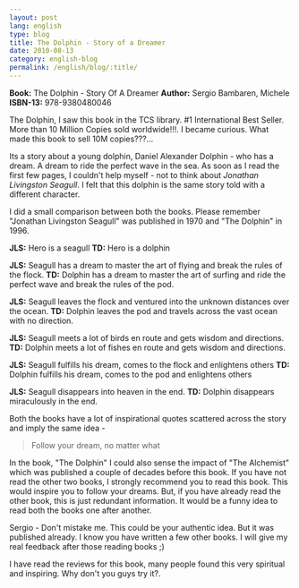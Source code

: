 ```yaml
---
layout: post
lang: english
type: blog
title: The Dolphin - Story of a Dreamer
date: 2010-08-13
category: english-blog
permalink: /english/blog/:title/
---
```


**Book:** The Dolphin - Story Of A Dreamer
**Author:** Sergio Bambaren, Michele
**ISBN-13:** 978-9380480046

The Dolphin, I saw this book in the TCS library. #1 International Best Seller. More than 10 Million Copies sold worldwide!!!. I became curious. What made this book to sell 10M copies???...

Its a story about a young dolphin, Daniel Alexander Dolphin - who has a dream. A dream to ride the perfect wave in the sea. As soon as I read the first few pages, I couldn't help myself - not to think about *Jonathan Livingston Seagull*. I felt that this dolphin is the same story told with a different character.

I did a small comparison between both the books. Please remember "Jonathan Livingston Seagull" was published in 1970 and "The Dolphin" in 1996.

**JLS:** Hero is a seagull
**TD:** Hero is a dolphin

**JLS:** Seagull has a dream to master the art of flying and break the rules of the flock.
**TD:** Dolphin has a dream to master the art of surfing and ride the perfect wave and break the rules of the pod.

**JLS:** Seagull leaves the flock and ventured into the unknown distances over the ocean.
**TD:** Dolphin leaves the pod and travels across the vast ocean with no direction.

**JLS:** Seagull meets a lot of birds en route and gets wisdom and directions.
**TD:** Dolphin meets a lot of fishes en route and gets wisdom and directions.

**JLS:** Seagull fulfills his dream, comes to the flock and enlightens others
**TD:** Dolphin fulfills his dream, comes to the pod and enlightens others

**JLS:** Seagull disappears into heaven in the end.
**TD:** Dolphin disappears miraculously in the end.

Both the books have a lot of inspirational quotes scattered across the story and imply the same idea -

> Follow your dream, no matter what

In the book, "The Dolphin" I could also sense the impact of "The Alchemist" which was published a couple of decades before this book. If you have not read the other two books, I strongly recommend you to read this book. This would inspire you to follow your dreams. But, if you have already read the other book, this is just redundant information. It would be a funny idea to read both the books one after another.

Sergio - Don't mistake me. This could be your authentic idea. But it was published already. I know you have written a few other books. I will give my real feedback after those reading books ;)

I have read the reviews for this book, many people found this very spiritual and inspiring. Why don't you guys try it?.
